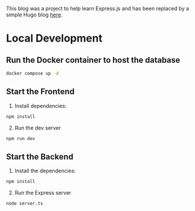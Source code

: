 This blog was a project to help learn Express.js and has been replaced by a simple Hugo blog <a href="https://blog.pirated.tech">here</a>.

# Local Development

## Run the Docker container to host the database

```bash
docker compose up -d
```

## Start the Frontend

1. Install dependencies:

```bash
npm install
```

2. Run the dev server

```bash
npm run dev
```

## Start the Backend

1. Install the dependencies:

```bash
npm install
```

2. Run the Express server

```bash
node server.ts
```
